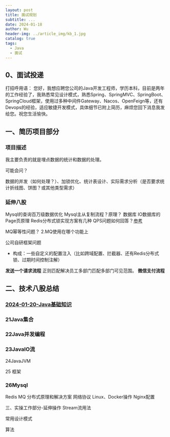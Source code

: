 ```yaml
---
layout: post
title: 面试规划
subtitle: ...
date: 2024-01-18
author: Wu
header-img: ../article_img/kb_1.jpg
catalog: true
tags:
  - Java
  - 面试
---
```

## 0、面试投递

打招呼用语：
您好，我想应聘您公司的Java开发工程师，学历本科，目前是两年的工作经验了，我熟悉常见设计模式，熟悉Spring、SpringMVC、SpringBoot、SpringCloud框架，使用过多种中间件Gateway、Nacos、OpenFeign等，还有Devops的经验，适应敏捷开发模式，具体细节已附上简历，麻烦您回下消息我发给您。祝您生活愉快。


## 一、简历项目部分
### 项目描述

我主要负责的就是埋点数据的统计和数据的处理。

可能会问？

数据的并发（如何处理？）、加锁优化、统计表设计、实际需求分析（是否要求统计折线图、饼图？或其他类型需求）



### 延伸八股
Mysql的查询百万级数据优化
Mysql主从复制流程？原理？
数据库 IO数据库的Page页原理
Redis分布式锁实现方案有几种
QPS问题如何回答？[参考](https://www.jianshu.com/p/1a177dfd40cb)


MQ幂等性问题？
2.MQ使用在哪个功能上


公司自研框架问题
- 构成：一些自定义的配置注入（比如跨域配置、拦截器、还有Redis分布式锁、过期时间控制注解）

**发送一个请求流程**
正则匹配解决员工多部门匹配多部门可见范围。
**微信支付流程**








## 二、技术八股总结
### [2024-01-20-Java基础知识](2024-01-20-Java基础知识.md)
### 21Java集合
### 22Java并发编程 
### 23JavaIO流

24JavaJVM

25 框架
### 26Mysql
Redis
MQ
分布式原理和解决方案
网络协议
Linux、Docker操作
Nginx配置

三、实操工作部分-延伸操作
Stream流用法

常用设计模式

算法


